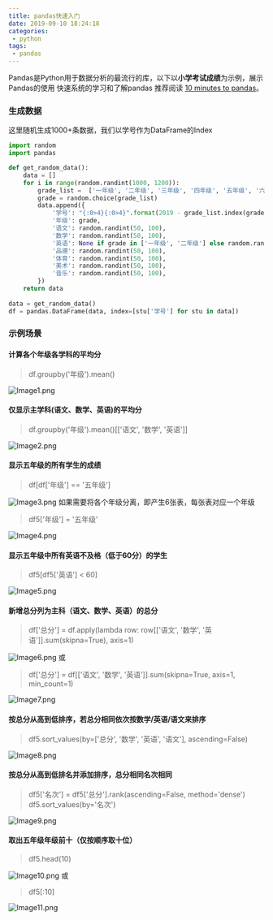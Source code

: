 ```yaml
---
title: pandas快速入门
date: 2019-09-10 18:24:18
categories:
 - python
tags:
 - pandas
---
```

Pandas是Python用于数据分析的最流行的库，以下以**小学考试成绩**为示例，展示Pandas的使用
<escape><!-- more --></escape>
快速系统的学习和了解pandas 推荐阅读 [10 minutes to pandas](https://pandas.pydata.org/pandas-docs/stable/getting_started/10min.html)。

### 生成数据
这里随机生成1000+条数据，我们以学号作为DataFrame的Index
```python
import random
import pandas

def get_random_data():
    data = []
    for i in range(random.randint(1000, 1200)):
        grade_list =  ['一年级', '二年级', '三年级', '四年级', '五年级', '六年级']
        grade = random.choice(grade_list)
        data.append({
            '学号': "{:0>4}{:0>4}".format(2019 - grade_list.index(grade), i),
            '年级': grade,
            '语文': random.randint(50, 100),
            '数学': random.randint(50, 100),
            '英语': None if grade in ['一年级', '二年级'] else random.randint(50, 100),
            '品德': random.randint(50, 100),
            '体育': random.randint(50, 100),
            '美术': random.randint(50, 100),
            '音乐': random.randint(50, 100),
        })
    return data
    
data = get_random_data()
df = pandas.DataFrame(data, index=[stu['学号'] for stu in data])
```
### 示例场景
#### 计算各个年级各学科的平均分
> df.groupby('年级').mean()

![Image1.png](pandas快速入门/Image1.png)
#### 仅显示主学科(语文、数学、英语)的平均分
> df.groupby('年级').mean()[['语文', '数学', '英语']]

![Image2.png](pandas快速入门/Image2.png)
#### 显示五年级的所有学生的成绩
> df[df['年级'] == '五年级']

![Image3.png](pandas快速入门/Image3.png)
如果需要将各个年级分离，即产生6张表，每张表对应一个年级
> df5['年级'] = '五年级'

![Image4.png](pandas快速入门/Image4.png)

#### 显示五年级中所有英语不及格（低于60分）的学生
> df5[df5['英语'] < 60]

![Image5.png](pandas快速入门/Image5.png)

#### 新增总分列为主科（语文、数学、英语）的总分
> df['总分'] = df.apply(lambda row: row[['语文', '数学', '英语']].sum(skipna=True), axis=1)

![Image6.png](pandas快速入门/Image6.png)
或
> df['总分'] = df[['语文', '数学', '英语']].sum(skipna=True, axis=1, min_count=1)

![Image7.png](pandas快速入门/Image7.png)
#### 按总分从高到低排序，若总分相同依次按数学/英语/语文来排序
> df5.sort_values(by=['总分', '数学', '英语', '语文'], ascending=False)

![Image8.png](pandas快速入门/Image8.png)
#### 按总分从高到低排名并添加排序，总分相同名次相同
> df5['名次'] = df5['总分'].rank(ascending=False, method='dense')
> df5.sort_values(by='名次')

![Image9.png](pandas快速入门/Image9.png)

#### 取出五年级年级前十（仅按顺序取十位）
> df5.head(10)

![Image10.png](pandas快速入门/Image10.png)
或
> df5[:10]

![Image11.png](pandas快速入门/Image11.png)

